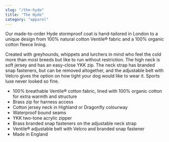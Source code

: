 ```yaml
---
slug: "/the-hyde"
title: "The Hyde"
category: "apparel"
---
```


Our made-to-order Hyde stormproof coat is hand-tailored in London to a unique design from 100% natural cotton Ventile® fabric and a 100% organic cotton fleece lining.

Created with greyhounds, whippets and lurchers in mind who feel the cold more than most breeds but like to run without restriction. The high neck is soft jersey and has an easy-close YKK zip. The neck strap has branded snap fasteners, but can be removed altogether, and the adjustable belt with Velcro gives the option on how tight your dog would like to wear it. Sports luxe never looked so fine.

* 100% breathable Ventile® cotton fabric, lined with 100% organic cotton for extra warmth and structure
* Brass zip for harness access
* Cotton jersey neck in Highland or Dragonfly colourway
* Waterproof bound seams
* YKK two-tone acrylic zipper
* Brass branded snap fasteners on the adjustable neck strap
* Ventile® adjustable belt with Velcro and branded snap fastener
* Made in England